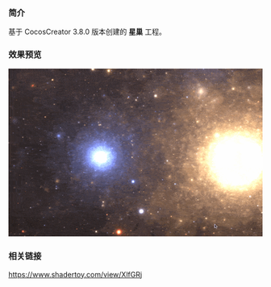 ### 简介
基于 CocosCreator 3.8.0 版本创建的 **星巢** 工程。

### 效果预览
![image](../../../gif/202208/2022080902.gif)

### 相关链接
https://www.shadertoy.com/view/XlfGRj